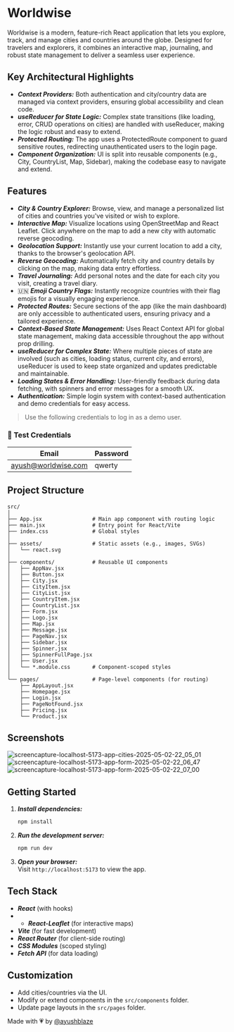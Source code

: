 # Worldwise

Worldwise is a modern, feature-rich React application that lets you explore, track, and manage cities and countries around the globe. Designed for travelers and explorers, it combines an interactive map, journaling, and robust state management to deliver a seamless user experience.

## Key Architectural Highlights
- ___Context Providers:___ Both authentication and city/country data are managed via context providers, ensuring global accessibility and clean code.
- ___useReducer for State Logic:___ Complex state transitions (like loading, error, CRUD operations on cities) are handled with useReducer, making the logic robust and easy to extend.
- ___Protected Routing:___ The app uses a ProtectedRoute component to guard sensitive routes, redirecting unauthenticated users to the login page.
- ___Component Organization:___ UI is split into reusable components (e.g., City, CountryList, Map, Sidebar), making the codebase easy to navigate and extend.

## Features

- ___City & Country Explorer:___ Browse, view, and manage a personalized list of cities and countries you've visited or wish to explore.
- ___Interactive Map:___ Visualize locations using OpenStreetMap and React Leaflet. Click anywhere on the map to add a new city with automatic reverse geocoding.
- ___Geolocation Support:___ Instantly use your current location to add a city, thanks to the browser's geolocation API.
- ___Reverse Geocoding:___ Automatically fetch city and country details by clicking on the map, making data entry effortless.
- ___Travel Journaling:___ Add personal notes and the date for each city you visit, creating a travel diary.
- 🇺🇳 ___Emoji Country Flags:___ Instantly recognize countries with their flag emojis for a visually engaging experience.
- ___Protected Routes:___ Secure sections of the app (like the main dashboard) are only accessible to authenticated users, ensuring privacy and a tailored experience.
- ___Context-Based State Management:___ Uses React Context API for global state management, making data accessible throughout the app without prop drilling.
- ___useReducer for Complex State:___ Where multiple pieces of state are involved (such as cities, loading status, current city, and errors), useReducer is used to keep state organized and updates predictable and maintainable.
- ___Loading States & Error Handling:___ User-friendly feedback during data fetching, with spinners and error messages for a smooth UX.
- ___Authentication:___ Simple login system with context-based authentication and demo credentials for easy access.

> Use the following credentials to log in as a demo user.
### 🧪 Test Credentials

| Email               | Password |
|---------------------|----------|
| ayush@worldwise.com | qwerty   |


## Project Structure

```
src/
│
├── App.jsx                # Main app component with routing logic
├── main.jsx               # Entry point for React/Vite
├── index.css              # Global styles
│
├── assets/                # Static assets (e.g., images, SVGs)
│   └── react.svg
│
├── components/            # Reusable UI components
│   ├── AppNav.jsx
│   ├── Button.jsx
│   ├── City.jsx
│   ├── CityItem.jsx
│   ├── CityList.jsx
│   ├── CountryItem.jsx
│   ├── CountryList.jsx
│   ├── Form.jsx
│   ├── Logo.jsx
│   ├── Map.jsx
│   ├── Message.jsx
│   ├── PageNav.jsx
│   ├── Sidebar.jsx
│   ├── Spinner.jsx
│   ├── SpinnerFullPage.jsx
│   ├── User.jsx
│   └── *.module.css       # Component-scoped styles
│
└── pages/                 # Page-level components (for routing)
    ├── AppLayout.jsx
    ├── Homepage.jsx
    ├── Login.jsx
    ├── PageNotFound.jsx
    ├── Pricing.jsx
    └── Product.jsx
```

## Screenshots

![screencapture-localhost-5173-app-cities-2025-05-02-22_05_01](https://github.com/user-attachments/assets/c4149a72-5d9c-41f9-a174-17870908d321)
![screencapture-localhost-5173-app-form-2025-05-02-22_06_47](https://github.com/user-attachments/assets/7b0a11a9-5e9d-4eb6-90ee-bcf80e19d85f)
![screencapture-localhost-5173-app-form-2025-05-02-22_07_00](https://github.com/user-attachments/assets/a2cf2eb2-e780-4d25-bcd0-f04ccf90a6d7)


## Getting Started

1. ___Install dependencies:___
   ```bash
   npm install
   ```
2. ___Run the development server:___
   ```bash
   npm run dev
   ```
3. ___Open your browser:___  
   Visit `http://localhost:5173` to view the app.

## Tech Stack

- ___React___ (with hooks)
- - ___React-Leaflet___ (for interactive maps)
- ___Vite___ (for fast development)
- ___React Router___ (for client-side routing)
- ___CSS Modules___ (scoped styling)
- ___Fetch API___ (for data loading)

## Customization

- Add cities/countries via the UI.
- Modify or extend components in the `src/components` folder.
- Update page layouts in the `src/pages` folder.

Made with 💗 by [@ayushblaze](https://github.com/ayushblaze)
